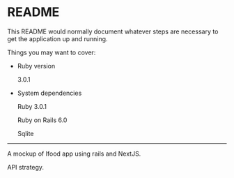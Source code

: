# README

This README would normally document whatever steps are necessary to get the
application up and running.

Things you may want to cover:

* Ruby version

  3.0.1

* System dependencies

  Ruby 3.0.1

  Ruby on Rails 6.0

  Sqlite

-------------------
A mockup of Ifood app 
using rails and NextJS.

API strategy.
